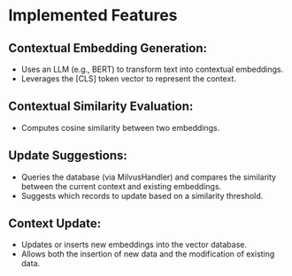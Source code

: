 # Implemented Features

## Contextual Embedding Generation:

- Uses an LLM (e.g., BERT) to transform text into contextual embeddings.
- Leverages the [CLS] token vector to represent the context.

## Contextual Similarity Evaluation:

- Computes cosine similarity between two embeddings.

## Update Suggestions:

- Queries the database (via MilvusHandler) and compares the similarity between the current context and existing embeddings.
- Suggests which records to update based on a similarity threshold.

## Context Update:

- Updates or inserts new embeddings into the vector database.
- Allows both the insertion of new data and the modification of existing data.